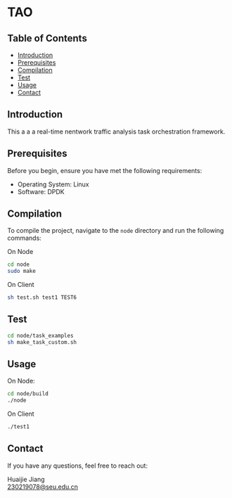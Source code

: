 # TAO

## Table of Contents

- [Introduction](#introduction)
- [Prerequisites](#prerequisites)
- [Compilation](#compilation)
- [Test](#Test)
- [Usage](#usage)
- [Contact](#contact)

## Introduction

This a a a real-time nentwork traffic analysis task orchestration framework.

## Prerequisites

Before you begin, ensure you have met the following requirements:

- Operating System: Linux
- Software: DPDK

## Compilation

To compile the project, navigate to the `node` directory and run the following commands:

On Node

```bash
cd node
sudo make
```

On Client

```bash
sh test.sh test1 TEST6
```

## Test

```bash
cd node/task_examples
sh make_task_custom.sh
```

## Usage

On Node:

```bash
cd node/build
./node
```

On Client

```bash
./test1
```

## Contact

If you have any questions, feel free to reach out:

Huaijie Jiang  
<230219078@seu.edu.cn>
